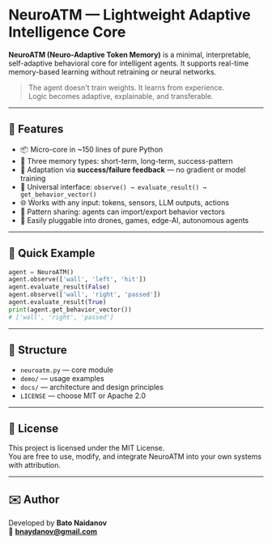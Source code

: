 
# NeuroATM — Lightweight Adaptive Intelligence Core

**NeuroATM (Neuro-Adaptive Token Memory)** is a minimal, interpretable, self-adaptive behavioral core for intelligent agents. It supports real-time memory-based learning without retraining or neural networks.

> The agent doesn't train weights. It learns from experience.  
> Logic becomes adaptive, explainable, and transferable.

---

## 🚀 Features

- 📦 Micro-core in ~150 lines of pure Python
- 🧠 Three memory types: short-term, long-term, success-pattern
- 🔁 Adaptation via **success/failure feedback** — no gradient or model training
- 🤖 Universal interface: `observe() → evaluate_result() → get_behavior_vector()`
- 🌐 Works with any input: tokens, sensors, LLM outputs, actions
- 🔄 Pattern sharing: agents can import/export behavior vectors
- 🧩 Easily pluggable into drones, games, edge-AI, autonomous agents

---

## 🔧 Quick Example

```python
agent = NeuroATM()
agent.observe(['wall', 'left', 'hit'])
agent.evaluate_result(False)
agent.observe(['wall', 'right', 'passed'])
agent.evaluate_result(True)
print(agent.get_behavior_vector())
# ['wall', 'right', 'passed']
```

---

## 📂 Structure

- `neuroatm.py` — core module
- `demo/` — usage examples
- `docs/` — architecture and design principles
- `LICENSE` — choose MIT or Apache 2.0

---

## 📄 License

This project is licensed under the MIT License.  
You are free to use, modify, and integrate NeuroATM into your own systems with attribution.

---

## ✉️ Author

Developed by **Bato Naidanov**  
📧 **bnaydanov@gmail.com**
